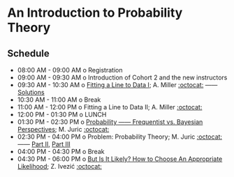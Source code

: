 # An Introduction to Probability Theory

## Schedule

 * 08:00 AM - 09:00 AM  o  Registration
 * 09:00 AM - 09:30 AM  o  Introduction of Cohort 2 and the new instructors
 * 09:30 AM - 10:30 AM  o  [Fitting a Line to Data I](https://github.com/LSSTC-DSFP/LSSTC-DSFP-Sessions/blob/master/Session4/Day1/StatisticsAperitif.ipynb); A. Miller [:octocat:](https://github.com/adamamiller) —— [Solutions](https://github.com/LSSTC-DSFP/LSSTC-DSFP-Sessions/blob/master/Session4/Day1/StatisticsAperitifSolutions.ipynb)
 * 10:30 AM - 11:00 AM  o  Break
 * 11:00 AM - 12:00 PM  o  Fitting a Line to Data II; A. Miller [:octocat:](https://github.com/adamamiller)
 * 12:00 PM - 01:30 PM  o  LUNCH
 * 01:30 PM - 02:30 PM  o  [Probability —— Frequentist vs. Bayesian Perspectives](https://github.com/LSSTC-DSFP/LSSTC-DSFP-Sessions/blob/master/Session4/Day1/LSSTC-DSFP4-Juric-FrequentistAndBayes-01-Probability.ipynb); M. Juric [:octocat:](https://github.com/mjuric)
 * 02:30 PM - 04:00 PM  o  Problem: Probability Theory; M. Juric [:octocat:](https://github.com/mjuric) —— [Part II](https://github.com/LSSTC-DSFP/LSSTC-DSFP-Sessions/blob/master/Session4/Day1/LSSTC-DSFP4-Juric-FrequentistAndBayes-02-Nuisance.ipynb), [Part III](https://github.com/LSSTC-DSFP/LSSTC-DSFP-Sessions/blob/master/Session4/Day1/LSSTC-DSFP4-Juric-FrequentistAndBayes-03-Credibility.ipynb)
 * 04:00 PM - 04:30 PM  o  Break
 * 04:30 PM - 06:00 PM  o  [But Is It Likely? How to Choose An Appropriate Likelihood](https://github.com/LSSTC-DSFP/LSSTC-DSFP-Sessions/blob/master/Session4/Day1/LSSTC-DSFP4-Ivezic-Likelihood.ipynb); Z. Ivezić [:octocat:](https://github.com/ivezic)
